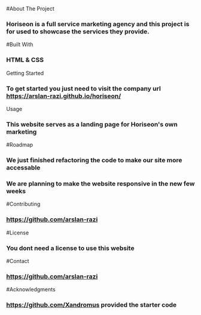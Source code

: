 #About The Project
### Horiseon is a full service marketing agency and this project is for used to showcase the services they provide. 

#Built With
### HTML & CSS

Getting Started
### To get started you just need to visit the company url https://arslan-razi.github.io/horiseon/

Usage
### This website serves as a landing page for Horiseon's own marketing 

#Roadmap
### We just finished refactoring the code to make our site more accessable
### We are planning to make the website responsive in the new few weeks

#Contributing
### https://github.com/arslan-razi

#License
### You dont need a license to use this website

#Contact
### https://github.com/arslan-razi


#Acknowledgments
### https://github.com/Xandromus provided the starter code



